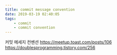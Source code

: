 ```yaml
---
title: commit message convention
date: 2019-03-19 02:40:05
tags:
    - commit
    - commit convention
---
```


커밋 메세지 컨벤션
<https://meetup.toast.com/posts/106>  
<https://doublesprogramming.tistory.com/256>  

<!-- more -->